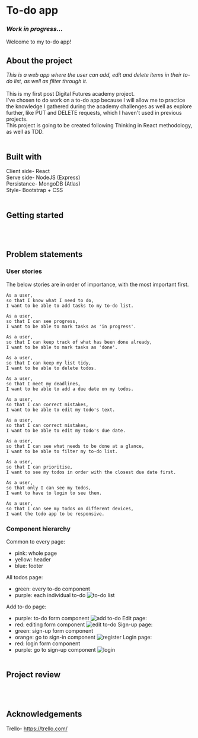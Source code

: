 # To-do app
### _*Work in progress...*_

Welcome to my to-do app!
## About the project

_This is a web app where the user can add, edit and delete items in their to-do list, as well as filter through it._\
\
This is my first post Digital Futures academy project.\
I've chosen to do work on a to-do app because I will allow me to practice the knowledge I gathered during the academy challenges as well as explore further, like PUT and DELETE requests, which I haven't used in previous projects.\
This project is going to be created following Thinking in React methodology, as well as TDD.
</br></br>

## Built with
Client side- React\
Serve side- NodeJS (Express)\
Persistance- MongoDB (Atlas)\
Style- Bootstrap + CSS
</br></br>

## Getting started

</br></br>

## Problem statements
### User stories
The below stories are in order of importance, with the most important first.
```
As a user,
so that I know what I need to do, 
I want to be able to add tasks to my to-do list.
```
```
As a user,
so that I can see progress,
I want to be able to mark tasks as 'in progress'.
```
```
As a user,
so that I can keep track of what has been done already,
I want to be able to mark tasks as 'done'.
```
```
As a user, 
so that I can keep my list tidy,
I want to be able to delete todos.
```
```
As a user,
so that I meet my deadlines,
I want to be able to add a due date on my todos.
```
```
As a user,
so that I can correct mistakes,
I want to be able to edit my todo's text.
```
```
As a user,
so that I can correct mistakes,
I want to be able to edit my todo's due date.
```
```
As a user,
so that I can see what needs to be done at a glance,
I want to be able to filter my to-do list.
```
```
As a user,
so that I can prioritise,
I want to see my todos in order with the closest due date first.
```
```
As a user, 
so that only I can see my todos,
I want to have to login to see them.
```
```
As a user, 
so that I can see my todos on different devices,
I want the todo app to be responsive.
```
### Component hierarchy 
Common to every page:
- pink: whole page
- yellow: header
- blue: footer

All todos page:
- green: every to-do component
- purple: each individual to-do
![to-do list](/images/todoList.PNG)

Add to-do page:
- purple: to-do form component
![add to-do](/images/addTodo.PNG)
Edit page:
- red: editing form component
![edit to-do](/images/edit.PNG)
Sign-up page:
- green: sign-up form component
- orange: go to sign-in component
![register](/images/signUp.PNG)
Login page:
- red: login form component
- purple: go to sign-up component
![login](/images/login.PNG)
</br></br>

## Project review

</br></br>

## Acknowledgements 
Trello- https://trello.com/